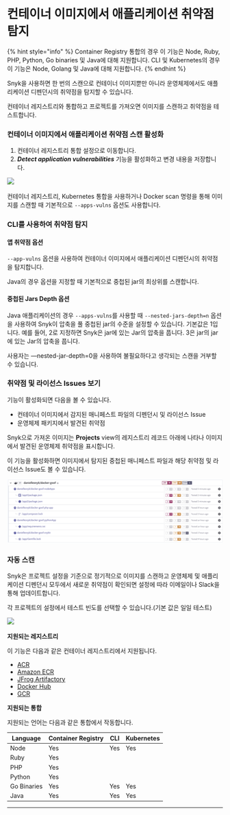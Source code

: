 # 컨테이너 이미지에서 애플리케이션 취약점 탐지

{% hint style="info" %}
Container Registry 통합의 경우 이 기능은 Node, Ruby, PHP, Python, Go binaries 및 Java에 대해 지원합니다. CLI 및 Kubernetes의 경우 이 기능은 Node, Golang 및 Java에 대해 지원합니다.
{% endhint %}

Snyk을 사용하면 한 번의 스캔으로 컨테이너 이미지뿐만 아니라 운영체제에서도 애플리케이션 디펜던시의 취약점을 탐지할 수 있습니다.

컨테이너 레지스트리와 통합하고 프로젝트를 가져오면 이미지를 스캔하고 취약점을 테스트합니다.

### 컨테이너 이미지에서 애플리케이션 취약점 스캔 활성화

1. 컨테이너 레지스트리 통합 설정으로 이동합니다.
2. _**Detect application vulnerabilities**_ 기능을 활성화하고 변경 내용을 저장합니다.

![](../../../.gitbook/assets/detect-app-vulns.png)

컨테이너 레지스트리, Kubernetes 통합을 사용하거나 Docker scan 명령을 통해 이미지를 스캔할 때 기본적으로 `--apps-vulns` 옵션도 사용합니다.

### CLI를 사용하여 취약점 탐지

#### 앱 취약점 옵션

`--app-vulns` 옵션을 사용하여 컨테이너 이미지에서 애플리케이션 디펜던시의 취약점을 탐지합니다.

Java의 경우 옵션을 지정할 때 기본적으로 중첩된 jar의 최상위를 스캔합니다.

#### 중첩된 Jars Depth 옵션

Java 애플리케이션의 경우 `--apps-vulns`를 사용할 때 `--nested-jars-depth=n` 옵션을 사용하여 Snyk이 압축을 풀 중첩된 jar의 수준을 설정할 수 있습니다. 기본값은 1입니다. 예를 들어, 2로 지정하면 Snyk은 jar에 있는 Jar의 압축을 풉니다. 3은 jar의 jar에 있는 Jar의 압축을 풉니다.

사용자는 —nested-jar-depth=0을 사용하여 불필요하다고 생각되는 스캔을 거부할 수 있습니다.

### 취약점 및 라이선스 Issues 보기

기능이 활성화되면 다음을 볼 수 있습니다.

* 컨테이너 이미지에서 감지된 매니페스트 파일의 디펜던시 및 라이선스 Issue
* 운영체제 패키지에서 발견된 취약점

Snyk으로 가져온 이미지는 **Projects** view의 레지스트리 레코드 아래에 나타나 이미지에서 발견된 운영체제 취약점을 표시합니다.

이 기능을 활성화하면 이미지에서 탐지된 중첩된 매니페스트 파일과 해당 취약점 및 라이선스 Issue도 볼 수 있습니다.

![](<../../../.gitbook/assets/mceclip2 (1) (1) (1) (3) (3) (4) (6) (1) (1) (1) (2) (1).png>)

### 자동 스캔

Snyk은 프로젝트 설정을 기준으로 정기적으로 이미지를 스캔하고 운영체제 및 애플리케이션 디펜던시 모두에서 새로운 취약점이 확인되면 설정에 따라 이메일이나 Slack을 통해 업데이트합니다.

각 프로젝트의 설정에서 테스트 빈도를 선택할 수 있습니다.(기본 값은 일일 테스트)

![](<../../../.gitbook/assets/mceclip3 (1).png>)

**지원되는 레지스트리**

이 기능은 다음과 같은 컨테이너 레지스트리에서 지원됩니다.

* [ACR](https://docs.snyk.io/snyk-container/image-scanning-library/acr-image-scanning)
* [Amazon ECR](https://docs.snyk.io/snyk-container/image-scanning-library/ecr-image-scanning)
* [JFrog Artifactory](https://docs.snyk.io/snyk-container/image-scanning-library/jfrog-artifactory-image-scanning)
* [Docker Hub](https://docs.snyk.io/snyk-container/image-scanning-library/docker-hub-image-scanning)
* [GCR](https://docs.snyk.io/snyk-container/image-scanning-library/gcr-image-scanning)

**지원되는 통합**

지원되는 언어는 다음과 같은 통합에서 작동합니다.

| **Language** | **Container Registry** | **CLI** | **Kubernetes** |
| ------------ | ---------------------- | ------- | -------------- |
| Node         | Yes                    | Yes     | Yes            |
| Ruby         | Yes                    |         |                |
| PHP          | Yes                    |         |                |
| Python       | Yes                    |         |                |
| Go Binaries  | Yes                    | Yes     | Yes            |
| Java         | Yes                    | Yes     | Yes            |

***

